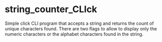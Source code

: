 # string_counter_CLIck

Simple click CLI program that accepts a string and returns the count of unique characters found.
There are two flags to allow to display only the numeric characters or the alphabet characters found in the string.
